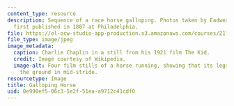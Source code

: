 ```yaml
---
content_type: resource
description: Sequence of a race horse galloping. Photos taken by Eadweard Muybridge,
  first published in 1887 at Philadelphia.
file: https://ol-ocw-studio-app-production.s3.amazonaws.com/courses/21l-011-the-film-experience-fall-2013/0e990ef506c35e2f51eaa9712c41cdf0_horse.jpg
file_type: image/jpeg
image_metadata:
  caption: Charlie Chaplin in a still from his 1921 film The Kid.
  credit: Image courtesy of Wikipedia.
  image-alt: Four film stills of a horse running, showing that its legs are all off
    the ground in mid-stride.
resourcetype: Image
title: Galloping Horse
uid: 0e990ef5-06c3-5e2f-51ea-a9712c41cdf0
---
```

